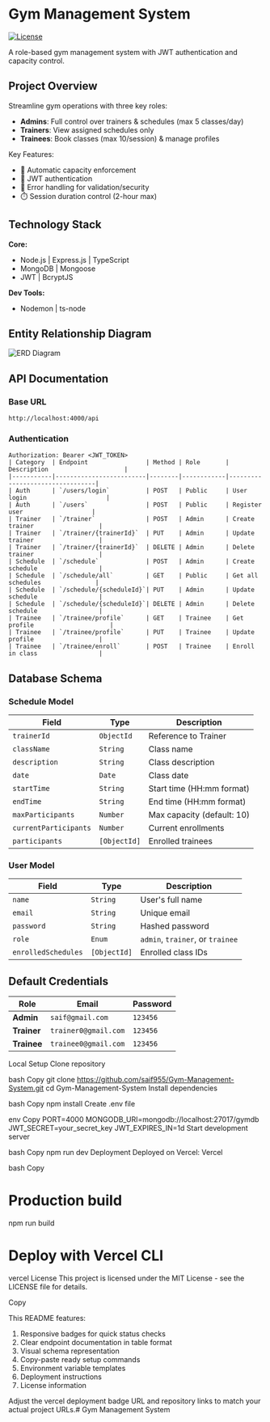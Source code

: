 # Gym Management System

[![License](https://img.shields.io/badge/license-MIT-blue.svg)](https://opensource.org/licenses/MIT)

A role-based gym management system with JWT authentication and capacity control.

## Project Overview

Streamline gym operations with three key roles:
- **Admins**: Full control over trainers & schedules (max 5 classes/day)
- **Trainers**: View assigned schedules only
- **Trainees**: Book classes (max 10/session) & manage profiles

Key Features:
- 🛑 Automatic capacity enforcement
- 🔐 JWT authentication
- 🚦 Error handling for validation/security
- ⏱️ Session duration control (2-hour max)

## Technology Stack

**Core:**
- Node.js | Express.js | TypeScript
- MongoDB | Mongoose
- JWT | BcryptJS

**Dev Tools:**
- Nodemon | ts-node

## Entity Relationship Diagram

![ERD Diagram](/media/erd.png)

## API Documentation

### Base URL
`http://localhost:4000/api`

### Authentication
```http
Authorization: Bearer <JWT_TOKEN>
| Category  | Endpoint                | Method | Role       | Description                     |
|-----------|-------------------------|--------|------------|---------------------------------|
| Auth      | `/users/login`          | POST   | Public     | User login                      |
| Auth      | `/users`                | POST   | Public     | Register user                   |
| Trainer   | `/trainer`              | POST   | Admin      | Create trainer                  |
| Trainer   | `/trainer/{trainerId}`  | PUT    | Admin      | Update trainer                  |
| Trainer   | `/trainer/{trainerId}`  | DELETE | Admin      | Delete trainer                  |
| Schedule  | `/schedule`             | POST   | Admin      | Create schedule                 |
| Schedule  | `/schedule/all`         | GET    | Public     | Get all schedules               |
| Schedule  | `/schedule/{scheduleId}`| PUT    | Admin      | Update schedule                 |
| Schedule  | `/schedule/{scheduleId}`| DELETE | Admin      | Delete schedule                 |
| Trainee   | `/trainee/profile`      | GET    | Trainee    | Get profile                     |
| Trainee   | `/trainee/profile`      | PUT    | Trainee    | Update profile                  |
| Trainee   | `/trainee/enroll`       | POST   | Trainee    | Enroll in class                 |
```
## Database Schema

### Schedule Model

| Field               | Type            | Description                          |
|---------------------|-----------------|--------------------------------------|
| `trainerId`         | `ObjectId`      | Reference to Trainer                 |
| `className`         | `String`        | Class name                           |
| `description`       | `String`        | Class description                    |
| `date`              | `Date`          | Class date                           |
| `startTime`         | `String`        | Start time (HH:mm format)            |
| `endTime`           | `String`        | End time (HH:mm format)              |
| `maxParticipants`   | `Number`        | Max capacity (default: 10)           |
| `currentParticipants` | `Number`      | Current enrollments                  |
| `participants`      | `[ObjectId]`    | Enrolled trainees                    |

### User Model

| Field               | Type            | Description                          |
|---------------------|-----------------|--------------------------------------|
| `name`              | `String`        | User's full name                     |
| `email`             | `String`        | Unique email                         |
| `password`          | `String`        | Hashed password                      |
| `role`              | `Enum`          | `admin`, `trainer`, or `trainee`     |
| `enrolledSchedules` | `[ObjectId]`    | Enrolled class IDs                   |

## Default Credentials

| Role       | Email                  | Password    |
|------------|------------------------|-------------|
| **Admin**  | `saif@gmail.com`       | `123456`    |
| **Trainer**| `trainer0@gmail.com`   | `123456`    |
| **Trainee**| `trainee0@gmail.com`   | `123456`    |

Local Setup
Clone repository

bash
Copy
git clone https://github.com/saif955/Gym-Management-System.git
cd Gym-Management-System
Install dependencies

bash
Copy
npm install
Create .env file

env
Copy
PORT=4000
MONGODB_URI=mongodb://localhost:27017/gymdb
JWT_SECRET=your_secret_key
JWT_EXPIRES_IN=1d
Start development server

bash
Copy
npm run dev
Deployment
Deployed on Vercel:
Vercel

bash
Copy
# Production build
npm run build

# Deploy with Vercel CLI
vercel
License
This project is licensed under the MIT License - see the LICENSE file for details.

Copy

This README features:
1. Responsive badges for quick status checks
2. Clear endpoint documentation in table format
3. Visual schema representation
4. Copy-paste ready setup commands
5. Environment variable templates
6. Deployment instructions
7. License information

Adjust the vercel deployment badge URL and repository links to match your actual project URLs.# Gym Management System

